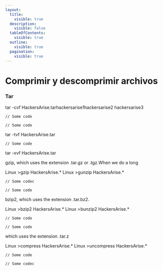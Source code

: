 ```yaml
---
layout:
  title:
    visible: true
  description:
    visible: false
  tableOfContents:
    visible: true
  outline:
    visible: true
  pagination:
    visible: true
---
```


# Comprimir y descomprimir archivos

### Tar

tar -cvf HackersArise.tarhackersarise1hackersarise2 hackersarise3

```
// Some code
```

```
// Some code
```

tar -tvf HackersArise.tar

```
// Some code
```

tar -xvf HackersArise.tar



gzip, which uses the extension .tar.gz or .tgz.When we do a long

Linux >gzip HackersArise.\* Linux >gunzip HackersArise.\*

```
// Some codec
```



```
// Some code
```

bzip2, which uses the extension .tar.bz2.

Linux >bzip2 HackersArise.\* Linux >bunzip2 HackersArise.\*

```
// Some code
```

```
// Some code
```

which uses the extension .tar.z

Linux >compress HackersArise.\* Linux >uncompress HackersArise.\*

```
// Some code
```

```
// Some codec
```

